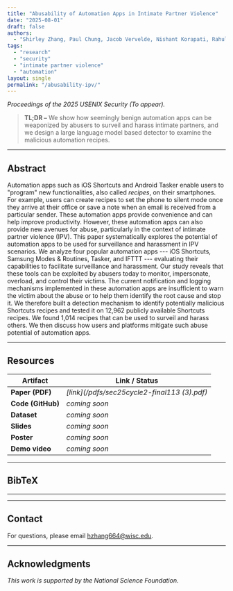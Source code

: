 ```yaml
---
title: "Abusability of Automation Apps in Intimate Partner Violence"
date: "2025-08-01"
draft: false
authors:
  - "Shirley Zhang, Paul Chung, Jacob Vervelde, Nishant Korapati, Rahul Chatterjee, Kassem Fawaz"
tags:
  - "research"
  - "security"
  - "intimate partner violence"
  - "automation"
layout: single
permalink: "/abusability-ipv/"
---
```


[//]: # (# Abusability of Automation Apps in Intimate Partner Violence)

*Proceedings of the 2025 USENIX Security (To appear).*

> **TL;DR –** We show how seemingly benign automation apps can be weaponized by abusers to surveil and harass intimate partners, and we design a large language model based detector to examine the malicious automation recipes.

---

## Abstract

Automation apps such as iOS Shortcuts and Android Tasker enable users to "program" new functionalities, also called _recipes_, on their smartphones. For example, users can create recipes to set the phone to silent mode once they arrive at their office or save a note when an email is received from a particular sender. These automation apps provide convenience and can help improve productivity. However, these automation apps can also provide new avenues for abuse, particularly in the context of intimate partner violence (IPV). This paper systematically explores the potential of automation apps to be used for surveillance and harassment in IPV scenarios. We analyze four popular automation apps --- iOS Shortcuts, Samsung Modes \& Routines, Tasker, and IFTTT  --- evaluating their capabilities to facilitate surveillance and harassment. Our study reveals that these tools can be exploited by abusers today to monitor, impersonate, overload, and control their victims. The current notification and logging mechanisms implemented in these automation apps are insufficient to warn the victim about the abuse or to help them identify the root cause and stop it. We therefore built a detection mechanism to identify potentially malicious Shortcuts recipes and tested it on 12,962 publicly available Shortcuts recipes. We found 1,014 recipes that can be used to surveil and harass others. We then discuss how users and platforms mitigate such abuse potential of automation apps. 

---

## Resources

| Artifact          | Link / Status |
| ----------------- |---------------|
| **Paper (PDF)**   | *[link](/pdfs/sec25cycle2-final113 (3).pdf)*    |
| **Code (GitHub)** | *coming soon* |
| **Dataset**       | *coming soon* |
| **Slides**        | *coming soon* |
| **Poster**        | *coming soon* |
| **Demo video**    | *coming soon* |

---

## BibTeX

[//]: # (```bibtex)

[//]: # (@inproceedings{nobear2025ipv,)

[//]: # (  author    = {Annie N. O'Bear and Others},)

[//]: # (  title     = {Abusability of Automation Apps in Intimate Partner Violence},)

[//]: # (  booktitle = {Proceedings of <Conference TBD>},)

[//]: # (  year      = {2025},)

[//]: # (  url       = {https://annienobear.com/abusability-ipv/})

[//]: # (})

[//]: # (```)

---

[//]: # (## FAQ &#40;placeholders&#41;)

[//]: # ()
[//]: # (**Why focus on automation apps?** <placeholder>)

[//]: # ()
[//]: # (**What are the key findings?** <placeholder>)

[//]: # ()
[//]: # (**How can platforms mitigate these risks?** <placeholder>)

---

## Contact

For questions, please email [hzhang664@wisc.edu](mailto:hzhang664@wisc.edu).

---

## Acknowledgments

*This work is supported by the National Science Foundation.*
